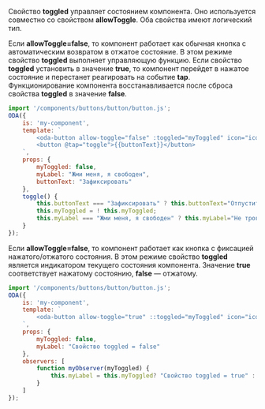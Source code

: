 ﻿Свойство **toggled** управляет состоянием компонента. Оно используется совместно со свойством **allowToggle**. Оба свойства имеют логический тип.

Если **allowToggle=false**, то компонент работает как обычная кнопка с автоматическим возвратом в отжатое состояние. В этом режиме свойство **toggled** выполняет управляющую функцию. Если свойство **toggled** установить в значение **true**, то компонент перейдет в нажатое состояние и перестанет реагировать на событие **tap**. Функционирование компонента восстанавливается после сброса свойства **toggled** в значение **false**.

```javascript _run_line_edit_loadoda_[my-component.js]
import '/components/buttons/button/button.js';
ODA({
    is: 'my-component',
    template: `
        <oda-button allow-toggle="false" :toggled="myToggled" icon="icons:android" :label="myLabel"></oda-button>
        <button @tap="toggle">{{buttonText}}</button>
    `,
    props: {
        myToggled: false,
        myLabel: "Жми меня, я свободен",
        buttonText: "Зафиксировать"
    },
    toggle() {
        this.buttonText === "Зафиксировать" ? this.buttonText="Отпустить" : this.buttonText="Зафиксировать";
        this.myToggled = ! this.myToggled;
        this.myLabel === "Жми меня, я свободен" ? this.myLabel="Не трогай меня, я зафиксирован" : this.myLabel="Жми меня, я свободен";
    } 
});
```

Если **allowToggle=false**, то компонент работает как кнопка с фиксацией нажатого/отжатого состояния. В этом режиме свойство **toggled** является индикатором текущего состояния компонента. Значение **true** соответствует нажатому состоянию, **false** — отжатому.

```javascript _run_line_edit_loadoda_[my-component.js]
import '/components/buttons/button/button.js';
ODA({
    is: 'my-component',
    template: `
        <oda-button allow-toggle="true" ::toggled="myToggled" icon="icons:android" :label="myLabel"></oda-button>
    `,
    props: {
        myToggled: false,
        myLabel: "Свойство toggled = false"
    },
    observers: [
        function myObserver(myToggled) {
            this.myLabel = this.myToggled? "Свойство toggled = true" : "Свойство toggled = false";
        }
    ]
});
```

